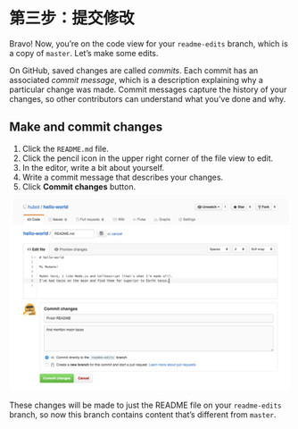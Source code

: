 # 第三步：提交修改



Bravo! Now, you’re on the code view for your ```readme-edits``` branch, which is a copy of ```master```. Let’s make some edits.

On GitHub, saved changes are called *commits*. Each commit has an associated *commit message*, which is a description explaining why a particular change was made. Commit messages capture the history of your changes, so other contributors can understand what you’ve done and why.
## Make and commit changes

1.    Click the ```README.md``` file.
2.    Click the pencil icon in the upper right corner of the file view to edit.
3.    In the editor, write a bit about yourself.
4.    Write a commit message that describes your changes.
5.    Click **Commit changes** button.

![commit](commit.png)

These changes will be made to just the README file on your ```readme-edits``` branch, so now this branch contains content that’s different from ```master```.